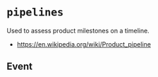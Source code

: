 # `pipelines`

Used to assess product milestones on a timeline.

  - https://en.wikipedia.org/wiki/Product_pipeline


## Event

